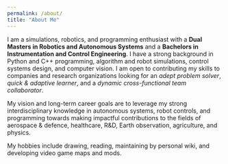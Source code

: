```yaml
---
permalink: /about/
title: "About Me"
---
```


I am a simulations, robotics, and programming enthusiast with a **Dual Masters in Robotics and Autonomous Systems** and a **Bachelors in Instrumentation and Control Engineering**. I have a strong background in Python and C++ programming, algorithm and robot simulations, control systems design, and computer vision. I am open to contributing my skills to companies and research organizations looking for an *adept problem solver*, *quick & adaptive learner*, and a *dynamic cross-functional team collaborator*.

My vision and long-term career goals are to leverage my strong interdisciplinary knowledge in autonomous systems, robot controls, and programming towards making impactful contributions to the fields of aerospace & defence, healthcare, R&D, Earth observation, agriculture, and physics. 

My hobbies include drawing, reading, maintaining by personal wiki, and developing video game maps and mods. 